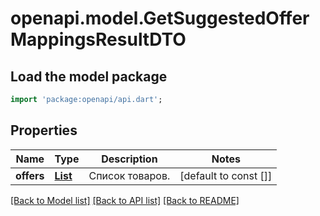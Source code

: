 # openapi.model.GetSuggestedOfferMappingsResultDTO

## Load the model package
```dart
import 'package:openapi/api.dart';
```

## Properties
Name | Type | Description | Notes
------------ | ------------- | ------------- | -------------
**offers** | [**List<SuggestedOfferMappingDTO>**](SuggestedOfferMappingDTO.md) | Список товаров. | [default to const []]

[[Back to Model list]](../README.md#documentation-for-models) [[Back to API list]](../README.md#documentation-for-api-endpoints) [[Back to README]](../README.md)


